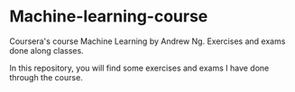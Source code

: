 # Machine-learning-course
Coursera's course Machine Learning by Andrew Ng. Exercises and exams done along classes.

In this repository, you will find some exercises and exams I have done through the course.
